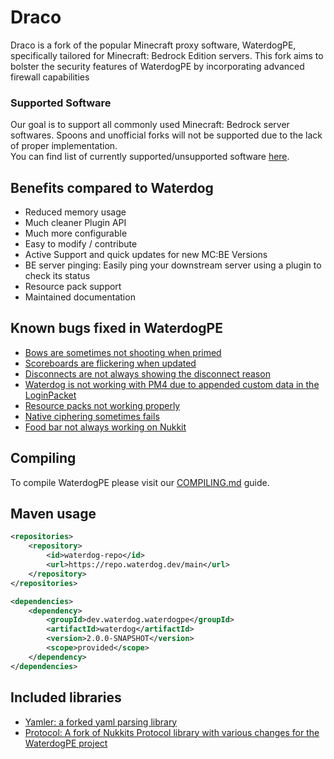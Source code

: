 # Draco

Draco is a fork of the popular Minecraft proxy software, WaterdogPE, specifically tailored for Minecraft: Bedrock Edition servers. This fork aims to bolster the security features of WaterdogPE by incorporating advanced firewall capabilities

### Supported Software
Our goal is to support all commonly used Minecraft: Bedrock server softwares. Spoons and unofficial forks will not be supported due to the lack
of proper implementation.  
You can find list of currently supported/unsupported software [here](https://docs.waterdog.dev/books/waterdogpe-setup/page/software-compatibility).

## Benefits compared to Waterdog

- Reduced memory usage
- Much cleaner Plugin API
- Much more configurable
- Easy to modify / contribute
- Active Support and quick updates for new MC:BE Versions
- BE server pinging: Easily ping your downstream server using a plugin to check its status
- Resource pack support
- Maintained documentation

## Known bugs fixed in WaterdogPE

- [Bows are sometimes not shooting when primed](https://github.com/yesdog/Waterdog/issues/53)
- [Scoreboards are flickering when updated](https://github.com/yesdog/Waterdog/issues/62)
- [Disconnects are not always showing the disconnect reason](https://github.com/yesdog/Waterdog/issues/97)
- [Waterdog is not working with PM4 due to appended custom data in the LoginPacket](https://github.com/yesdog/Waterdog/issues/161)
- [Resource packs not working properly](https://github.com/yesdog/Waterdog/issues/110)
- [Native ciphering sometimes fails](https://github.com/yesdog/Waterdog/issues/130)
- [Food bar not always working on Nukkit](https://github.com/yesdog/Waterdog/issues/144)

## Compiling

To compile WaterdogPE please visit our [COMPILING.md](COMPILING.md) guide.

## Maven usage

```xml
<repositories>
    <repository>
        <id>waterdog-repo</id>
        <url>https://repo.waterdog.dev/main</url>
    </repository>
</repositories>

<dependencies>
    <dependency>
        <groupId>dev.waterdog.waterdogpe</groupId>
        <artifactId>waterdog</artifactId>
        <version>2.0.0-SNAPSHOT</version>
        <scope>provided</scope>
    </dependency>
</dependencies>
```

## Included libraries

- [Yamler: a forked yaml parsing library](https://github.com/WaterdogPE/Yamler)
- [Protocol: A fork of Nukkits Protocol library with various changes for the WaterdogPE project](https://github.com/WaterdogPE/Protocol)
